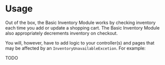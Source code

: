 # Usage

Out of the box, the Basic Inventory Module works by checking inventory each time you add or update a shopping cart.  The Basic Inventory Module also appropriately decrements inventory on checkout.

You will, however, have to add logic to your controller(s) and pages that may be affected by an ```InventoryUnavailableExcetion```.  For example:

TODO
